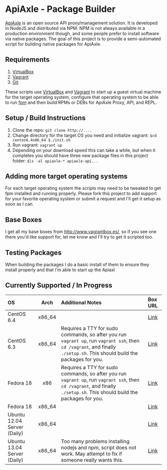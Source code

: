 # ApiAxle - Package Builder #
[ApiAxle](http://apiaxle.com) is an open source API proxy/management solution. 
It is developed in NodeJS and distributed via NPM. NPM is not always available 
in a production environment though, and some people prefer to install software 
via native packages. The goal of this project is to provide a semi-automated 
script for building native packages for ApiAxle.

## Requirements ##
1. [VirtualBox](http://virtualbox.org)
2. [Vagrant](http://vagrantup.com)
3. [Git](http://git-scm.com)

These scripts use [VirtualBox](http://virtualbox.org) and 
[Vagrant](http://vagrantup.com) to start up a guest virtual machine for the 
target operating system, configure that operating system to be able to 
run [fpm](https://github.com/jordansissel/fpm) and then build RPMs or DEBs 
for ApiAxle Proxy, API, and REPL.

## Setup / Build Instructions ##
1. Clone the repo: ```git clone http://....```
2. Change directory for the target OS you need and initialize vagrant:
        ```
        $cd centos6.4x86_64
        $./init.sh
        ```
3. Run vagrant: ```vagrant up```
4. Depending on your download speed this can take a while, but when it completes you should have three new package files in this project folder:
        ```
        $ls -al apiaxle-*
        apiaxle-api...
        ```

## Adding more target operating systems ##
For each target operating system the scripts may need to be tweaked to get fpm 
installed and running properly. Please fork this project to add support for your 
favorite operating system or submit a request and I'll get it setup as soon as 
I can.

## Base Boxes ##
I get all my base boxes from http://www.vagrantbox.es/, so if you see one there 
you'd like support for, let me know and I'll try to get it scripted too.

## Testing Packages ##
When building the packages I do a basic install of them to ensure they install 
properly and that I'm able to start up the Apiaxl

## Currently Supported / In Progress ##
| OS            | Arch          | Additional Notes | Box URL  |
| :------------ |:-------------:| :--------------- | :------- |
| CentOS 6.4    | x86_64        |                  | [Link](http://puppet-vagrant-boxes.puppetlabs.com/centos-64-x64-vbox4210-nocm.box) |
| CentOS 6.3    | x86_64        | Requires a TTY for sudo commands, so after you run ```vagrant up```, run ```vagrant ssh```, then ```cd /vagrant```, and finally ```./setup.sh```. This should build the packages for you. | [Link](https://dl.dropbox.com/u/7225008/Vagrant/CentOS-6.3-x86_64-minimal.box) |
| Fedora 18     | x86           | Requires a TTY for sudo commands, so after you run ```vagrant up```, run ```vagrant ssh```, then ```cd /vagrant```, and finally ```./setup.sh```. This should build the packages for you. | [Link](http://static.stasiak.at/fedora-18-x86-2.box) |
| Fedora 18     | x86_64        |                  | [Link](http://puppet-vagrant-boxes.puppetlabs.com/fedora-18-x64-vbox4210-nocm.box) |
| Ubuntu 12.04 Server (Daily) | x86_64 |             | [Link](http://cloud-images.ubuntu.com/precise/current/precise-server-cloudimg-vagrant-amd64-disk1.box) |
| Ubuntu 13.04 Server (Daily) | x86_64 | Too many problems installing nodejs and npm, script does not work. May attempt to fix if someone really wants this. | [Link](http://cloud-images.ubuntu.com/raring/current/raring-server-cloudimg-vagrant-amd64-disk1.box) |
